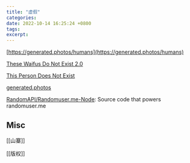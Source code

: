 ```yaml
---
title: "虚假"
categories: 
date: 2022-10-14 16:25:24 +0800
tags: 
excerpt: 
---
```




[https://generated.photos/humans](https://generated.photos/humans)

[These Waifus Do Not Exist 2.0](https://demos.obormot.net/these-waifus-do-not-exist-alt)

[This Person Does Not Exist](https://thispersondoesnotexist.com)

[generated.photos](https://generated.photos/humans)

[RandomAPI/Randomuser.me-Node](https://github.com/RandomAPI/Randomuser.me-Node): Source code that powers randomuser.me

## Misc

[[山寨]]

[[版权]]


